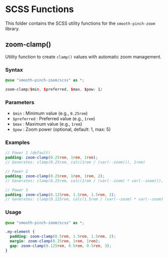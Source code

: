 # SCSS Functions

This folder contains the SCSS utility functions for the `smooth-pinch-zoom` library.

## zoom-clamp()

Utility function to create `clamp()` values with automatic zoom management.

### Syntax

```scss
@use "smooth-pinch-zoom/scss" as *;

zoom-clamp($min, $preferred, $max, $pow: 1)
```

### Parameters

- `$min` : Minimum value (e.g., `0.25rem`)
- `$preferred` : Preferred value (e.g., `1rem`)
- `$max` : Maximum value (e.g., `1rem`)
- `$pow` : Zoom power (optional, default: 1, max: 5)

### Examples

```scss
// Power 1 (default)
padding: zoom-clamp(0.25rem, 1rem, 1rem);
// Generates: clamp(0.25rem, calc(1rem / (var(--zoom))), 1rem)

// Power 2
padding: zoom-clamp(0.25rem, 1rem, 1rem, 2);
// Generates: clamp(0.25rem, calc(1rem / (var(--zoom) * var(--zoom))), 1rem)

// Power 3
padding: zoom-clamp(0.125rem, 1.5rem, 1.5rem, 3);
// Generates: clamp(0.125rem, calc(1.5rem / (var(--zoom) * var(--zoom) * var(--zoom))), 1.5rem)
```

### Usage

```scss
@use "smooth-pinch-zoom/scss" as *;

.my-element {
  padding: zoom-clamp(0.5rem, 1.5rem, 1.5rem, 2);
  margin: zoom-clamp(0.25rem, 1rem, 1rem);
  gap: zoom-clamp(0.125rem, 0.5rem, 0.5rem, 3);
}
```
